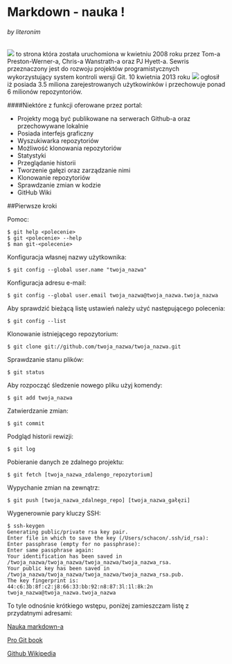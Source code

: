 # Markdown - nauka !
###### by literonim


![](http://www.njs.com.np/a/GitHub_Logo_small.png) to strona która została uruchomiona w kwietniu 2008 roku przez Tom-a Preston-Werner-a, Chris-a Wanstrath-a oraz PJ Hyett-a. Sewris przeznaczony jest do rozwoju projektów programistycznych wykorzystujący system kontroli wersji Git. 10 kwietnia 2013 roku ![](http://www.njs.com.np/a/GitHub_Logo_small.png) ogłosił iż posiada 3.5 miliona zarejestrowanych użytkowinków i przechowuje ponad 6 milionów repozyntoriów.

####Niektóre z funkcji oferowane przez portal:

- Projekty mogą być publikowane na serwerach Github-a oraz przechowywane lokalnie
- Posiada interfejs graficzny
- Wyszukiwarka repozytoriów
- Możliwość klonowania repozytoriów
- Statystyki
- Przeglądanie historii
- Tworzenie gałęzi oraz zarządzanie nimi
- Klonowanie repozytoriów
- Sprawdzanie zmian w kodzie
- GitHub Wiki

##Pierwsze kroki

Pomoc:

```
$ git help <polecenie>
$ git <polecenie> --help
$ man git-<polecenie>
```

Konfiguracja własnej nazwy użytkownika:

`$ git config --global user.name "twoja_nazwa"`

Konfiguracja adresu e-mail:

`$ git config --global user.email twoja_nazwa@twoja_nazwa.twoja_nazwa`

Aby sprawdzić bieżącą listę ustawień należy użyć następującego polecenia:

`$ git config --list`

Klonowanie istniejącego repozytorium:

`$ git clone git://github.com/twoja_nazwa/twoja_nazwa.git`

Sprawdzanie stanu plików:

`$ git status`

Aby rozpocząć śledzenie nowego pliku użyj komendy:

`$ git add twoja_nazwa`

Zatwierdzanie zmian:

`$ git commit`

Podgląd historii rewizji:

`$ git log`

Pobieranie danych ze zdalnego projektu:

`$ git fetch [twoja_nazwa_zdalengo_repozytorium]`

Wypychanie zmian na zewnątrz:

`$ git push [twoja_nazwa_zdalnego_repo] [twoja_nazwa_gałęzi]`

Wygenerownie pary kluczy SSH:

```
$ ssh-keygen
Generating public/private rsa key pair.
Enter file in which to save the key (/Users/schacon/.ssh/id_rsa):
Enter passphrase (empty for no passphrase):
Enter same passphrase again:
Your identification has been saved in /twoja_nazwa/twoja_nazwa/twoja_nazwa/twoja_nazwa_rsa.
Your public key has been saved in /twoja_nazwa/twoja_nazwa/twoja_nazwa/twoja_nazwa_rsa.pub.
The key fingerprint is:
44:c6:3b:8f:c2:j8:66:33:bb:92:n8:87:3l:1l:8k:2n twoja_nazwa@twoja_nazwa.twoja_nazwa
```



To tyle odnośnie krótkiego wstępu, poniżej zamieszczam listę z przydatnymi adresami:

[Nauka markdown-a](http://markdowntutorial.com/)

[Pro Git book](http://git-scm.com/book/pl/)

[Github Wikipedia](http://pl.wikipedia.org/wiki/GitHub)
